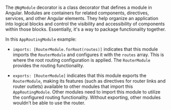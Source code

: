 The `@NgModule` decorator is a class decorator that defines a module in Angular. Modules are containers for related components, directives, services, and other Angular elements. They help organize an application into logical blocks and control the visibility and accessibility of components within those blocks. Essentially, it's a way to package functionality together.

In this `AppRoutingModule` example:

*   `imports: [RouterModule.forRoot(routes)]` indicates that this module imports the `RouterModule` and configures it with the `routes` array. This is where the root routing configuration is applied.  The `RouterModule` provides the routing functionality.

*   `exports: [RouterModule]` indicates that this module exports the `RouterModule`, making its features (such as directives for router links and router outlets) available to other modules that import this `AppRoutingModule`. Other modules need to import this module to utilize the configured routing functionality.  Without exporting, other modules wouldn't be able to use the router.